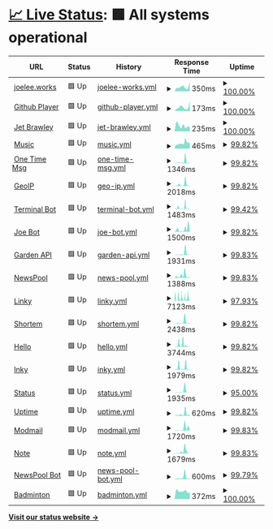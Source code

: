 # [📈 Live Status](https://upptime.github.io/upptime): <!--live status--> **🟩 All systems operational**

<!--start: status pages-->
<!-- This summary is generated by Upptime (https://github.com/upptime/upptime) -->
<!-- Do not edit this manually, your changes will be overwritten -->
<!-- prettier-ignore -->
| URL | Status | History | Response Time | Uptime |
| --- | ------ | ------- | ------------- | ------ |
| <img alt="" src="https://icons.duckduckgo.com/ip3/joelee.works.ico" height="13"> [joelee.works](https://joelee.works) | 🟩 Up | [joelee-works.yml](https://github.com/iamsurgee/uptime/commits/HEAD/history/joelee-works.yml) | <details><summary><img alt="Response time graph" src="./graphs/joelee-works/response-time-week.png" height="20"> 350ms</summary><br><a href="https://iamsurgee.github.io/uptime/history/joelee-works"><img alt="Response time 421" src="https://img.shields.io/endpoint?url=https%3A%2F%2Fraw.githubusercontent.com%2Fiamsurgee%2Fuptime%2FHEAD%2Fapi%2Fjoelee-works%2Fresponse-time.json"></a><br><a href="https://iamsurgee.github.io/uptime/history/joelee-works"><img alt="24-hour response time 747" src="https://img.shields.io/endpoint?url=https%3A%2F%2Fraw.githubusercontent.com%2Fiamsurgee%2Fuptime%2FHEAD%2Fapi%2Fjoelee-works%2Fresponse-time-day.json"></a><br><a href="https://iamsurgee.github.io/uptime/history/joelee-works"><img alt="7-day response time 350" src="https://img.shields.io/endpoint?url=https%3A%2F%2Fraw.githubusercontent.com%2Fiamsurgee%2Fuptime%2FHEAD%2Fapi%2Fjoelee-works%2Fresponse-time-week.json"></a><br><a href="https://iamsurgee.github.io/uptime/history/joelee-works"><img alt="30-day response time 418" src="https://img.shields.io/endpoint?url=https%3A%2F%2Fraw.githubusercontent.com%2Fiamsurgee%2Fuptime%2FHEAD%2Fapi%2Fjoelee-works%2Fresponse-time-month.json"></a><br><a href="https://iamsurgee.github.io/uptime/history/joelee-works"><img alt="1-year response time 421" src="https://img.shields.io/endpoint?url=https%3A%2F%2Fraw.githubusercontent.com%2Fiamsurgee%2Fuptime%2FHEAD%2Fapi%2Fjoelee-works%2Fresponse-time-year.json"></a></details> | <details><summary><a href="https://iamsurgee.github.io/uptime/history/joelee-works">100.00%</a></summary><a href="https://iamsurgee.github.io/uptime/history/joelee-works"><img alt="All-time uptime 100.00%" src="https://img.shields.io/endpoint?url=https%3A%2F%2Fraw.githubusercontent.com%2Fiamsurgee%2Fuptime%2FHEAD%2Fapi%2Fjoelee-works%2Fuptime.json"></a><br><a href="https://iamsurgee.github.io/uptime/history/joelee-works"><img alt="24-hour uptime 100.00%" src="https://img.shields.io/endpoint?url=https%3A%2F%2Fraw.githubusercontent.com%2Fiamsurgee%2Fuptime%2FHEAD%2Fapi%2Fjoelee-works%2Fuptime-day.json"></a><br><a href="https://iamsurgee.github.io/uptime/history/joelee-works"><img alt="7-day uptime 100.00%" src="https://img.shields.io/endpoint?url=https%3A%2F%2Fraw.githubusercontent.com%2Fiamsurgee%2Fuptime%2FHEAD%2Fapi%2Fjoelee-works%2Fuptime-week.json"></a><br><a href="https://iamsurgee.github.io/uptime/history/joelee-works"><img alt="30-day uptime 100.00%" src="https://img.shields.io/endpoint?url=https%3A%2F%2Fraw.githubusercontent.com%2Fiamsurgee%2Fuptime%2FHEAD%2Fapi%2Fjoelee-works%2Fuptime-month.json"></a><br><a href="https://iamsurgee.github.io/uptime/history/joelee-works"><img alt="1-year uptime 100.00%" src="https://img.shields.io/endpoint?url=https%3A%2F%2Fraw.githubusercontent.com%2Fiamsurgee%2Fuptime%2FHEAD%2Fapi%2Fjoelee-works%2Fuptime-year.json"></a></details>
| <img alt="" src="https://icons.duckduckgo.com/ip3/music.joelee.works.ico" height="13"> [Github Player](https://music.joelee.works) | 🟩 Up | [github-player.yml](https://github.com/iamsurgee/uptime/commits/HEAD/history/github-player.yml) | <details><summary><img alt="Response time graph" src="./graphs/github-player/response-time-week.png" height="20"> 173ms</summary><br><a href="https://iamsurgee.github.io/uptime/history/github-player"><img alt="Response time 169" src="https://img.shields.io/endpoint?url=https%3A%2F%2Fraw.githubusercontent.com%2Fiamsurgee%2Fuptime%2FHEAD%2Fapi%2Fgithub-player%2Fresponse-time.json"></a><br><a href="https://iamsurgee.github.io/uptime/history/github-player"><img alt="24-hour response time 414" src="https://img.shields.io/endpoint?url=https%3A%2F%2Fraw.githubusercontent.com%2Fiamsurgee%2Fuptime%2FHEAD%2Fapi%2Fgithub-player%2Fresponse-time-day.json"></a><br><a href="https://iamsurgee.github.io/uptime/history/github-player"><img alt="7-day response time 173" src="https://img.shields.io/endpoint?url=https%3A%2F%2Fraw.githubusercontent.com%2Fiamsurgee%2Fuptime%2FHEAD%2Fapi%2Fgithub-player%2Fresponse-time-week.json"></a><br><a href="https://iamsurgee.github.io/uptime/history/github-player"><img alt="30-day response time 169" src="https://img.shields.io/endpoint?url=https%3A%2F%2Fraw.githubusercontent.com%2Fiamsurgee%2Fuptime%2FHEAD%2Fapi%2Fgithub-player%2Fresponse-time-month.json"></a><br><a href="https://iamsurgee.github.io/uptime/history/github-player"><img alt="1-year response time 169" src="https://img.shields.io/endpoint?url=https%3A%2F%2Fraw.githubusercontent.com%2Fiamsurgee%2Fuptime%2FHEAD%2Fapi%2Fgithub-player%2Fresponse-time-year.json"></a></details> | <details><summary><a href="https://iamsurgee.github.io/uptime/history/github-player">100.00%</a></summary><a href="https://iamsurgee.github.io/uptime/history/github-player"><img alt="All-time uptime 100.00%" src="https://img.shields.io/endpoint?url=https%3A%2F%2Fraw.githubusercontent.com%2Fiamsurgee%2Fuptime%2FHEAD%2Fapi%2Fgithub-player%2Fuptime.json"></a><br><a href="https://iamsurgee.github.io/uptime/history/github-player"><img alt="24-hour uptime 100.00%" src="https://img.shields.io/endpoint?url=https%3A%2F%2Fraw.githubusercontent.com%2Fiamsurgee%2Fuptime%2FHEAD%2Fapi%2Fgithub-player%2Fuptime-day.json"></a><br><a href="https://iamsurgee.github.io/uptime/history/github-player"><img alt="7-day uptime 100.00%" src="https://img.shields.io/endpoint?url=https%3A%2F%2Fraw.githubusercontent.com%2Fiamsurgee%2Fuptime%2FHEAD%2Fapi%2Fgithub-player%2Fuptime-week.json"></a><br><a href="https://iamsurgee.github.io/uptime/history/github-player"><img alt="30-day uptime 100.00%" src="https://img.shields.io/endpoint?url=https%3A%2F%2Fraw.githubusercontent.com%2Fiamsurgee%2Fuptime%2FHEAD%2Fapi%2Fgithub-player%2Fuptime-month.json"></a><br><a href="https://iamsurgee.github.io/uptime/history/github-player"><img alt="1-year uptime 100.00%" src="https://img.shields.io/endpoint?url=https%3A%2F%2Fraw.githubusercontent.com%2Fiamsurgee%2Fuptime%2FHEAD%2Fapi%2Fgithub-player%2Fuptime-year.json"></a></details>
| <img alt="" src="https://icons.duckduckgo.com/ip3/cruelajarevents--leecheeyong.repl.co.ico" height="13"> [Jet Brawley](https://cruelajarevents--leecheeyong.repl.co/) | 🟩 Up | [jet-brawley.yml](https://github.com/iamsurgee/uptime/commits/HEAD/history/jet-brawley.yml) | <details><summary><img alt="Response time graph" src="./graphs/jet-brawley/response-time-week.png" height="20"> 235ms</summary><br><a href="https://iamsurgee.github.io/uptime/history/jet-brawley"><img alt="Response time 638" src="https://img.shields.io/endpoint?url=https%3A%2F%2Fraw.githubusercontent.com%2Fiamsurgee%2Fuptime%2FHEAD%2Fapi%2Fjet-brawley%2Fresponse-time.json"></a><br><a href="https://iamsurgee.github.io/uptime/history/jet-brawley"><img alt="24-hour response time 178" src="https://img.shields.io/endpoint?url=https%3A%2F%2Fraw.githubusercontent.com%2Fiamsurgee%2Fuptime%2FHEAD%2Fapi%2Fjet-brawley%2Fresponse-time-day.json"></a><br><a href="https://iamsurgee.github.io/uptime/history/jet-brawley"><img alt="7-day response time 235" src="https://img.shields.io/endpoint?url=https%3A%2F%2Fraw.githubusercontent.com%2Fiamsurgee%2Fuptime%2FHEAD%2Fapi%2Fjet-brawley%2Fresponse-time-week.json"></a><br><a href="https://iamsurgee.github.io/uptime/history/jet-brawley"><img alt="30-day response time 982" src="https://img.shields.io/endpoint?url=https%3A%2F%2Fraw.githubusercontent.com%2Fiamsurgee%2Fuptime%2FHEAD%2Fapi%2Fjet-brawley%2Fresponse-time-month.json"></a><br><a href="https://iamsurgee.github.io/uptime/history/jet-brawley"><img alt="1-year response time 638" src="https://img.shields.io/endpoint?url=https%3A%2F%2Fraw.githubusercontent.com%2Fiamsurgee%2Fuptime%2FHEAD%2Fapi%2Fjet-brawley%2Fresponse-time-year.json"></a></details> | <details><summary><a href="https://iamsurgee.github.io/uptime/history/jet-brawley">100.00%</a></summary><a href="https://iamsurgee.github.io/uptime/history/jet-brawley"><img alt="All-time uptime 99.85%" src="https://img.shields.io/endpoint?url=https%3A%2F%2Fraw.githubusercontent.com%2Fiamsurgee%2Fuptime%2FHEAD%2Fapi%2Fjet-brawley%2Fuptime.json"></a><br><a href="https://iamsurgee.github.io/uptime/history/jet-brawley"><img alt="24-hour uptime 100.00%" src="https://img.shields.io/endpoint?url=https%3A%2F%2Fraw.githubusercontent.com%2Fiamsurgee%2Fuptime%2FHEAD%2Fapi%2Fjet-brawley%2Fuptime-day.json"></a><br><a href="https://iamsurgee.github.io/uptime/history/jet-brawley"><img alt="7-day uptime 100.00%" src="https://img.shields.io/endpoint?url=https%3A%2F%2Fraw.githubusercontent.com%2Fiamsurgee%2Fuptime%2FHEAD%2Fapi%2Fjet-brawley%2Fuptime-week.json"></a><br><a href="https://iamsurgee.github.io/uptime/history/jet-brawley"><img alt="30-day uptime 99.86%" src="https://img.shields.io/endpoint?url=https%3A%2F%2Fraw.githubusercontent.com%2Fiamsurgee%2Fuptime%2FHEAD%2Fapi%2Fjet-brawley%2Fuptime-month.json"></a><br><a href="https://iamsurgee.github.io/uptime/history/jet-brawley"><img alt="1-year uptime 99.85%" src="https://img.shields.io/endpoint?url=https%3A%2F%2Fraw.githubusercontent.com%2Fiamsurgee%2Fuptime%2FHEAD%2Fapi%2Fjet-brawley%2Fuptime-year.json"></a></details>
| <img alt="" src="https://icons.duckduckgo.com/ip3/music.is-a.dev.ico" height="13"> [Music](https://music.is-a.dev) | 🟩 Up | [music.yml](https://github.com/iamsurgee/uptime/commits/HEAD/history/music.yml) | <details><summary><img alt="Response time graph" src="./graphs/music/response-time-week.png" height="20"> 465ms</summary><br><a href="https://iamsurgee.github.io/uptime/history/music"><img alt="Response time 562" src="https://img.shields.io/endpoint?url=https%3A%2F%2Fraw.githubusercontent.com%2Fiamsurgee%2Fuptime%2FHEAD%2Fapi%2Fmusic%2Fresponse-time.json"></a><br><a href="https://iamsurgee.github.io/uptime/history/music"><img alt="24-hour response time 427" src="https://img.shields.io/endpoint?url=https%3A%2F%2Fraw.githubusercontent.com%2Fiamsurgee%2Fuptime%2FHEAD%2Fapi%2Fmusic%2Fresponse-time-day.json"></a><br><a href="https://iamsurgee.github.io/uptime/history/music"><img alt="7-day response time 465" src="https://img.shields.io/endpoint?url=https%3A%2F%2Fraw.githubusercontent.com%2Fiamsurgee%2Fuptime%2FHEAD%2Fapi%2Fmusic%2Fresponse-time-week.json"></a><br><a href="https://iamsurgee.github.io/uptime/history/music"><img alt="30-day response time 473" src="https://img.shields.io/endpoint?url=https%3A%2F%2Fraw.githubusercontent.com%2Fiamsurgee%2Fuptime%2FHEAD%2Fapi%2Fmusic%2Fresponse-time-month.json"></a><br><a href="https://iamsurgee.github.io/uptime/history/music"><img alt="1-year response time 562" src="https://img.shields.io/endpoint?url=https%3A%2F%2Fraw.githubusercontent.com%2Fiamsurgee%2Fuptime%2FHEAD%2Fapi%2Fmusic%2Fresponse-time-year.json"></a></details> | <details><summary><a href="https://iamsurgee.github.io/uptime/history/music">99.82%</a></summary><a href="https://iamsurgee.github.io/uptime/history/music"><img alt="All-time uptime 99.89%" src="https://img.shields.io/endpoint?url=https%3A%2F%2Fraw.githubusercontent.com%2Fiamsurgee%2Fuptime%2FHEAD%2Fapi%2Fmusic%2Fuptime.json"></a><br><a href="https://iamsurgee.github.io/uptime/history/music"><img alt="24-hour uptime 100.00%" src="https://img.shields.io/endpoint?url=https%3A%2F%2Fraw.githubusercontent.com%2Fiamsurgee%2Fuptime%2FHEAD%2Fapi%2Fmusic%2Fuptime-day.json"></a><br><a href="https://iamsurgee.github.io/uptime/history/music"><img alt="7-day uptime 99.82%" src="https://img.shields.io/endpoint?url=https%3A%2F%2Fraw.githubusercontent.com%2Fiamsurgee%2Fuptime%2FHEAD%2Fapi%2Fmusic%2Fuptime-week.json"></a><br><a href="https://iamsurgee.github.io/uptime/history/music"><img alt="30-day uptime 99.96%" src="https://img.shields.io/endpoint?url=https%3A%2F%2Fraw.githubusercontent.com%2Fiamsurgee%2Fuptime%2FHEAD%2Fapi%2Fmusic%2Fuptime-month.json"></a><br><a href="https://iamsurgee.github.io/uptime/history/music"><img alt="1-year uptime 99.89%" src="https://img.shields.io/endpoint?url=https%3A%2F%2Fraw.githubusercontent.com%2Fiamsurgee%2Fuptime%2FHEAD%2Fapi%2Fmusic%2Fuptime-year.json"></a></details>
| <img alt="" src="https://icons.duckduckgo.com/ip3/onemsg.js.org.ico" height="13"> [One Time Msg](https://onemsg.js.org/) | 🟩 Up | [one-time-msg.yml](https://github.com/iamsurgee/uptime/commits/HEAD/history/one-time-msg.yml) | <details><summary><img alt="Response time graph" src="./graphs/one-time-msg/response-time-week.png" height="20"> 1346ms</summary><br><a href="https://iamsurgee.github.io/uptime/history/one-time-msg"><img alt="Response time 589" src="https://img.shields.io/endpoint?url=https%3A%2F%2Fraw.githubusercontent.com%2Fiamsurgee%2Fuptime%2FHEAD%2Fapi%2Fone-time-msg%2Fresponse-time.json"></a><br><a href="https://iamsurgee.github.io/uptime/history/one-time-msg"><img alt="24-hour response time 420" src="https://img.shields.io/endpoint?url=https%3A%2F%2Fraw.githubusercontent.com%2Fiamsurgee%2Fuptime%2FHEAD%2Fapi%2Fone-time-msg%2Fresponse-time-day.json"></a><br><a href="https://iamsurgee.github.io/uptime/history/one-time-msg"><img alt="7-day response time 1346" src="https://img.shields.io/endpoint?url=https%3A%2F%2Fraw.githubusercontent.com%2Fiamsurgee%2Fuptime%2FHEAD%2Fapi%2Fone-time-msg%2Fresponse-time-week.json"></a><br><a href="https://iamsurgee.github.io/uptime/history/one-time-msg"><img alt="30-day response time 701" src="https://img.shields.io/endpoint?url=https%3A%2F%2Fraw.githubusercontent.com%2Fiamsurgee%2Fuptime%2FHEAD%2Fapi%2Fone-time-msg%2Fresponse-time-month.json"></a><br><a href="https://iamsurgee.github.io/uptime/history/one-time-msg"><img alt="1-year response time 589" src="https://img.shields.io/endpoint?url=https%3A%2F%2Fraw.githubusercontent.com%2Fiamsurgee%2Fuptime%2FHEAD%2Fapi%2Fone-time-msg%2Fresponse-time-year.json"></a></details> | <details><summary><a href="https://iamsurgee.github.io/uptime/history/one-time-msg">99.82%</a></summary><a href="https://iamsurgee.github.io/uptime/history/one-time-msg"><img alt="All-time uptime 99.42%" src="https://img.shields.io/endpoint?url=https%3A%2F%2Fraw.githubusercontent.com%2Fiamsurgee%2Fuptime%2FHEAD%2Fapi%2Fone-time-msg%2Fuptime.json"></a><br><a href="https://iamsurgee.github.io/uptime/history/one-time-msg"><img alt="24-hour uptime 100.00%" src="https://img.shields.io/endpoint?url=https%3A%2F%2Fraw.githubusercontent.com%2Fiamsurgee%2Fuptime%2FHEAD%2Fapi%2Fone-time-msg%2Fuptime-day.json"></a><br><a href="https://iamsurgee.github.io/uptime/history/one-time-msg"><img alt="7-day uptime 99.82%" src="https://img.shields.io/endpoint?url=https%3A%2F%2Fraw.githubusercontent.com%2Fiamsurgee%2Fuptime%2FHEAD%2Fapi%2Fone-time-msg%2Fuptime-week.json"></a><br><a href="https://iamsurgee.github.io/uptime/history/one-time-msg"><img alt="30-day uptime 99.96%" src="https://img.shields.io/endpoint?url=https%3A%2F%2Fraw.githubusercontent.com%2Fiamsurgee%2Fuptime%2FHEAD%2Fapi%2Fone-time-msg%2Fuptime-month.json"></a><br><a href="https://iamsurgee.github.io/uptime/history/one-time-msg"><img alt="1-year uptime 99.42%" src="https://img.shields.io/endpoint?url=https%3A%2F%2Fraw.githubusercontent.com%2Fiamsurgee%2Fuptime%2FHEAD%2Fapi%2Fone-time-msg%2Fuptime-year.json"></a></details>
| <img alt="" src="https://icons.duckduckgo.com/ip3/geoip.bsyou.repl.co.ico" height="13"> [GeoIP](https://geoip.bsyou.repl.co/) | 🟩 Up | [geo-ip.yml](https://github.com/iamsurgee/uptime/commits/HEAD/history/geo-ip.yml) | <details><summary><img alt="Response time graph" src="./graphs/geo-ip/response-time-week.png" height="20"> 2018ms</summary><br><a href="https://iamsurgee.github.io/uptime/history/geo-ip"><img alt="Response time 819" src="https://img.shields.io/endpoint?url=https%3A%2F%2Fraw.githubusercontent.com%2Fiamsurgee%2Fuptime%2FHEAD%2Fapi%2Fgeo-ip%2Fresponse-time.json"></a><br><a href="https://iamsurgee.github.io/uptime/history/geo-ip"><img alt="24-hour response time 472" src="https://img.shields.io/endpoint?url=https%3A%2F%2Fraw.githubusercontent.com%2Fiamsurgee%2Fuptime%2FHEAD%2Fapi%2Fgeo-ip%2Fresponse-time-day.json"></a><br><a href="https://iamsurgee.github.io/uptime/history/geo-ip"><img alt="7-day response time 2018" src="https://img.shields.io/endpoint?url=https%3A%2F%2Fraw.githubusercontent.com%2Fiamsurgee%2Fuptime%2FHEAD%2Fapi%2Fgeo-ip%2Fresponse-time-week.json"></a><br><a href="https://iamsurgee.github.io/uptime/history/geo-ip"><img alt="30-day response time 1017" src="https://img.shields.io/endpoint?url=https%3A%2F%2Fraw.githubusercontent.com%2Fiamsurgee%2Fuptime%2FHEAD%2Fapi%2Fgeo-ip%2Fresponse-time-month.json"></a><br><a href="https://iamsurgee.github.io/uptime/history/geo-ip"><img alt="1-year response time 819" src="https://img.shields.io/endpoint?url=https%3A%2F%2Fraw.githubusercontent.com%2Fiamsurgee%2Fuptime%2FHEAD%2Fapi%2Fgeo-ip%2Fresponse-time-year.json"></a></details> | <details><summary><a href="https://iamsurgee.github.io/uptime/history/geo-ip">99.82%</a></summary><a href="https://iamsurgee.github.io/uptime/history/geo-ip"><img alt="All-time uptime 99.97%" src="https://img.shields.io/endpoint?url=https%3A%2F%2Fraw.githubusercontent.com%2Fiamsurgee%2Fuptime%2FHEAD%2Fapi%2Fgeo-ip%2Fuptime.json"></a><br><a href="https://iamsurgee.github.io/uptime/history/geo-ip"><img alt="24-hour uptime 100.00%" src="https://img.shields.io/endpoint?url=https%3A%2F%2Fraw.githubusercontent.com%2Fiamsurgee%2Fuptime%2FHEAD%2Fapi%2Fgeo-ip%2Fuptime-day.json"></a><br><a href="https://iamsurgee.github.io/uptime/history/geo-ip"><img alt="7-day uptime 99.82%" src="https://img.shields.io/endpoint?url=https%3A%2F%2Fraw.githubusercontent.com%2Fiamsurgee%2Fuptime%2FHEAD%2Fapi%2Fgeo-ip%2Fuptime-week.json"></a><br><a href="https://iamsurgee.github.io/uptime/history/geo-ip"><img alt="30-day uptime 99.96%" src="https://img.shields.io/endpoint?url=https%3A%2F%2Fraw.githubusercontent.com%2Fiamsurgee%2Fuptime%2FHEAD%2Fapi%2Fgeo-ip%2Fuptime-month.json"></a><br><a href="https://iamsurgee.github.io/uptime/history/geo-ip"><img alt="1-year uptime 99.97%" src="https://img.shields.io/endpoint?url=https%3A%2F%2Fraw.githubusercontent.com%2Fiamsurgee%2Fuptime%2FHEAD%2Fapi%2Fgeo-ip%2Fuptime-year.json"></a></details>
| <img alt="" src="https://icons.duckduckgo.com/ip3/terminal.bsyou.repl.co.ico" height="13"> [Terminal Bot](https://terminal.bsyou.repl.co/) | 🟩 Up | [terminal-bot.yml](https://github.com/iamsurgee/uptime/commits/HEAD/history/terminal-bot.yml) | <details><summary><img alt="Response time graph" src="./graphs/terminal-bot/response-time-week.png" height="20"> 1483ms</summary><br><a href="https://iamsurgee.github.io/uptime/history/terminal-bot"><img alt="Response time 1601" src="https://img.shields.io/endpoint?url=https%3A%2F%2Fraw.githubusercontent.com%2Fiamsurgee%2Fuptime%2FHEAD%2Fapi%2Fterminal-bot%2Fresponse-time.json"></a><br><a href="https://iamsurgee.github.io/uptime/history/terminal-bot"><img alt="24-hour response time 189" src="https://img.shields.io/endpoint?url=https%3A%2F%2Fraw.githubusercontent.com%2Fiamsurgee%2Fuptime%2FHEAD%2Fapi%2Fterminal-bot%2Fresponse-time-day.json"></a><br><a href="https://iamsurgee.github.io/uptime/history/terminal-bot"><img alt="7-day response time 1483" src="https://img.shields.io/endpoint?url=https%3A%2F%2Fraw.githubusercontent.com%2Fiamsurgee%2Fuptime%2FHEAD%2Fapi%2Fterminal-bot%2Fresponse-time-week.json"></a><br><a href="https://iamsurgee.github.io/uptime/history/terminal-bot"><img alt="30-day response time 1989" src="https://img.shields.io/endpoint?url=https%3A%2F%2Fraw.githubusercontent.com%2Fiamsurgee%2Fuptime%2FHEAD%2Fapi%2Fterminal-bot%2Fresponse-time-month.json"></a><br><a href="https://iamsurgee.github.io/uptime/history/terminal-bot"><img alt="1-year response time 1601" src="https://img.shields.io/endpoint?url=https%3A%2F%2Fraw.githubusercontent.com%2Fiamsurgee%2Fuptime%2FHEAD%2Fapi%2Fterminal-bot%2Fresponse-time-year.json"></a></details> | <details><summary><a href="https://iamsurgee.github.io/uptime/history/terminal-bot">99.42%</a></summary><a href="https://iamsurgee.github.io/uptime/history/terminal-bot"><img alt="All-time uptime 99.68%" src="https://img.shields.io/endpoint?url=https%3A%2F%2Fraw.githubusercontent.com%2Fiamsurgee%2Fuptime%2FHEAD%2Fapi%2Fterminal-bot%2Fuptime.json"></a><br><a href="https://iamsurgee.github.io/uptime/history/terminal-bot"><img alt="24-hour uptime 100.00%" src="https://img.shields.io/endpoint?url=https%3A%2F%2Fraw.githubusercontent.com%2Fiamsurgee%2Fuptime%2FHEAD%2Fapi%2Fterminal-bot%2Fuptime-day.json"></a><br><a href="https://iamsurgee.github.io/uptime/history/terminal-bot"><img alt="7-day uptime 99.42%" src="https://img.shields.io/endpoint?url=https%3A%2F%2Fraw.githubusercontent.com%2Fiamsurgee%2Fuptime%2FHEAD%2Fapi%2Fterminal-bot%2Fuptime-week.json"></a><br><a href="https://iamsurgee.github.io/uptime/history/terminal-bot"><img alt="30-day uptime 99.73%" src="https://img.shields.io/endpoint?url=https%3A%2F%2Fraw.githubusercontent.com%2Fiamsurgee%2Fuptime%2FHEAD%2Fapi%2Fterminal-bot%2Fuptime-month.json"></a><br><a href="https://iamsurgee.github.io/uptime/history/terminal-bot"><img alt="1-year uptime 99.68%" src="https://img.shields.io/endpoint?url=https%3A%2F%2Fraw.githubusercontent.com%2Fiamsurgee%2Fuptime%2FHEAD%2Fapi%2Fterminal-bot%2Fuptime-year.json"></a></details>
| <img alt="" src="https://icons.duckduckgo.com/ip3/oddballnuttynumericalanalysis--cjyou.repl.co.ico" height="13"> [Joe Bot](https://oddballnuttynumericalanalysis--cjyou.repl.co/) | 🟩 Up | [joe-bot.yml](https://github.com/iamsurgee/uptime/commits/HEAD/history/joe-bot.yml) | <details><summary><img alt="Response time graph" src="./graphs/joe-bot/response-time-week.png" height="20"> 1500ms</summary><br><a href="https://iamsurgee.github.io/uptime/history/joe-bot"><img alt="Response time 932" src="https://img.shields.io/endpoint?url=https%3A%2F%2Fraw.githubusercontent.com%2Fiamsurgee%2Fuptime%2FHEAD%2Fapi%2Fjoe-bot%2Fresponse-time.json"></a><br><a href="https://iamsurgee.github.io/uptime/history/joe-bot"><img alt="24-hour response time 264" src="https://img.shields.io/endpoint?url=https%3A%2F%2Fraw.githubusercontent.com%2Fiamsurgee%2Fuptime%2FHEAD%2Fapi%2Fjoe-bot%2Fresponse-time-day.json"></a><br><a href="https://iamsurgee.github.io/uptime/history/joe-bot"><img alt="7-day response time 1500" src="https://img.shields.io/endpoint?url=https%3A%2F%2Fraw.githubusercontent.com%2Fiamsurgee%2Fuptime%2FHEAD%2Fapi%2Fjoe-bot%2Fresponse-time-week.json"></a><br><a href="https://iamsurgee.github.io/uptime/history/joe-bot"><img alt="30-day response time 962" src="https://img.shields.io/endpoint?url=https%3A%2F%2Fraw.githubusercontent.com%2Fiamsurgee%2Fuptime%2FHEAD%2Fapi%2Fjoe-bot%2Fresponse-time-month.json"></a><br><a href="https://iamsurgee.github.io/uptime/history/joe-bot"><img alt="1-year response time 932" src="https://img.shields.io/endpoint?url=https%3A%2F%2Fraw.githubusercontent.com%2Fiamsurgee%2Fuptime%2FHEAD%2Fapi%2Fjoe-bot%2Fresponse-time-year.json"></a></details> | <details><summary><a href="https://iamsurgee.github.io/uptime/history/joe-bot">99.82%</a></summary><a href="https://iamsurgee.github.io/uptime/history/joe-bot"><img alt="All-time uptime 99.31%" src="https://img.shields.io/endpoint?url=https%3A%2F%2Fraw.githubusercontent.com%2Fiamsurgee%2Fuptime%2FHEAD%2Fapi%2Fjoe-bot%2Fuptime.json"></a><br><a href="https://iamsurgee.github.io/uptime/history/joe-bot"><img alt="24-hour uptime 100.00%" src="https://img.shields.io/endpoint?url=https%3A%2F%2Fraw.githubusercontent.com%2Fiamsurgee%2Fuptime%2FHEAD%2Fapi%2Fjoe-bot%2Fuptime-day.json"></a><br><a href="https://iamsurgee.github.io/uptime/history/joe-bot"><img alt="7-day uptime 99.82%" src="https://img.shields.io/endpoint?url=https%3A%2F%2Fraw.githubusercontent.com%2Fiamsurgee%2Fuptime%2FHEAD%2Fapi%2Fjoe-bot%2Fuptime-week.json"></a><br><a href="https://iamsurgee.github.io/uptime/history/joe-bot"><img alt="30-day uptime 99.96%" src="https://img.shields.io/endpoint?url=https%3A%2F%2Fraw.githubusercontent.com%2Fiamsurgee%2Fuptime%2FHEAD%2Fapi%2Fjoe-bot%2Fuptime-month.json"></a><br><a href="https://iamsurgee.github.io/uptime/history/joe-bot"><img alt="1-year uptime 99.31%" src="https://img.shields.io/endpoint?url=https%3A%2F%2Fraw.githubusercontent.com%2Fiamsurgee%2Fuptime%2FHEAD%2Fapi%2Fjoe-bot%2Fuptime-year.json"></a></details>
| <img alt="" src="https://icons.duckduckgo.com/ip3/garden.is-a.dev.ico" height="13"> [Garden API](https://garden.is-a.dev) | 🟩 Up | [garden-api.yml](https://github.com/iamsurgee/uptime/commits/HEAD/history/garden-api.yml) | <details><summary><img alt="Response time graph" src="./graphs/garden-api/response-time-week.png" height="20"> 1931ms</summary><br><a href="https://iamsurgee.github.io/uptime/history/garden-api"><img alt="Response time 889" src="https://img.shields.io/endpoint?url=https%3A%2F%2Fraw.githubusercontent.com%2Fiamsurgee%2Fuptime%2FHEAD%2Fapi%2Fgarden-api%2Fresponse-time.json"></a><br><a href="https://iamsurgee.github.io/uptime/history/garden-api"><img alt="24-hour response time 341" src="https://img.shields.io/endpoint?url=https%3A%2F%2Fraw.githubusercontent.com%2Fiamsurgee%2Fuptime%2FHEAD%2Fapi%2Fgarden-api%2Fresponse-time-day.json"></a><br><a href="https://iamsurgee.github.io/uptime/history/garden-api"><img alt="7-day response time 1931" src="https://img.shields.io/endpoint?url=https%3A%2F%2Fraw.githubusercontent.com%2Fiamsurgee%2Fuptime%2FHEAD%2Fapi%2Fgarden-api%2Fresponse-time-week.json"></a><br><a href="https://iamsurgee.github.io/uptime/history/garden-api"><img alt="30-day response time 873" src="https://img.shields.io/endpoint?url=https%3A%2F%2Fraw.githubusercontent.com%2Fiamsurgee%2Fuptime%2FHEAD%2Fapi%2Fgarden-api%2Fresponse-time-month.json"></a><br><a href="https://iamsurgee.github.io/uptime/history/garden-api"><img alt="1-year response time 889" src="https://img.shields.io/endpoint?url=https%3A%2F%2Fraw.githubusercontent.com%2Fiamsurgee%2Fuptime%2FHEAD%2Fapi%2Fgarden-api%2Fresponse-time-year.json"></a></details> | <details><summary><a href="https://iamsurgee.github.io/uptime/history/garden-api">99.83%</a></summary><a href="https://iamsurgee.github.io/uptime/history/garden-api"><img alt="All-time uptime 99.34%" src="https://img.shields.io/endpoint?url=https%3A%2F%2Fraw.githubusercontent.com%2Fiamsurgee%2Fuptime%2FHEAD%2Fapi%2Fgarden-api%2Fuptime.json"></a><br><a href="https://iamsurgee.github.io/uptime/history/garden-api"><img alt="24-hour uptime 100.00%" src="https://img.shields.io/endpoint?url=https%3A%2F%2Fraw.githubusercontent.com%2Fiamsurgee%2Fuptime%2FHEAD%2Fapi%2Fgarden-api%2Fuptime-day.json"></a><br><a href="https://iamsurgee.github.io/uptime/history/garden-api"><img alt="7-day uptime 99.83%" src="https://img.shields.io/endpoint?url=https%3A%2F%2Fraw.githubusercontent.com%2Fiamsurgee%2Fuptime%2FHEAD%2Fapi%2Fgarden-api%2Fuptime-week.json"></a><br><a href="https://iamsurgee.github.io/uptime/history/garden-api"><img alt="30-day uptime 99.12%" src="https://img.shields.io/endpoint?url=https%3A%2F%2Fraw.githubusercontent.com%2Fiamsurgee%2Fuptime%2FHEAD%2Fapi%2Fgarden-api%2Fuptime-month.json"></a><br><a href="https://iamsurgee.github.io/uptime/history/garden-api"><img alt="1-year uptime 99.34%" src="https://img.shields.io/endpoint?url=https%3A%2F%2Fraw.githubusercontent.com%2Fiamsurgee%2Fuptime%2FHEAD%2Fapi%2Fgarden-api%2Fuptime-year.json"></a></details>
| <img alt="" src="https://icons.duckduckgo.com/ip3/newspool.js.org.ico" height="13"> [NewsPool](https://newspool.js.org) | 🟩 Up | [news-pool.yml](https://github.com/iamsurgee/uptime/commits/HEAD/history/news-pool.yml) | <details><summary><img alt="Response time graph" src="./graphs/news-pool/response-time-week.png" height="20"> 1388ms</summary><br><a href="https://iamsurgee.github.io/uptime/history/news-pool"><img alt="Response time 947" src="https://img.shields.io/endpoint?url=https%3A%2F%2Fraw.githubusercontent.com%2Fiamsurgee%2Fuptime%2FHEAD%2Fapi%2Fnews-pool%2Fresponse-time.json"></a><br><a href="https://iamsurgee.github.io/uptime/history/news-pool"><img alt="24-hour response time 367" src="https://img.shields.io/endpoint?url=https%3A%2F%2Fraw.githubusercontent.com%2Fiamsurgee%2Fuptime%2FHEAD%2Fapi%2Fnews-pool%2Fresponse-time-day.json"></a><br><a href="https://iamsurgee.github.io/uptime/history/news-pool"><img alt="7-day response time 1388" src="https://img.shields.io/endpoint?url=https%3A%2F%2Fraw.githubusercontent.com%2Fiamsurgee%2Fuptime%2FHEAD%2Fapi%2Fnews-pool%2Fresponse-time-week.json"></a><br><a href="https://iamsurgee.github.io/uptime/history/news-pool"><img alt="30-day response time 1290" src="https://img.shields.io/endpoint?url=https%3A%2F%2Fraw.githubusercontent.com%2Fiamsurgee%2Fuptime%2FHEAD%2Fapi%2Fnews-pool%2Fresponse-time-month.json"></a><br><a href="https://iamsurgee.github.io/uptime/history/news-pool"><img alt="1-year response time 947" src="https://img.shields.io/endpoint?url=https%3A%2F%2Fraw.githubusercontent.com%2Fiamsurgee%2Fuptime%2FHEAD%2Fapi%2Fnews-pool%2Fresponse-time-year.json"></a></details> | <details><summary><a href="https://iamsurgee.github.io/uptime/history/news-pool">99.83%</a></summary><a href="https://iamsurgee.github.io/uptime/history/news-pool"><img alt="All-time uptime 99.34%" src="https://img.shields.io/endpoint?url=https%3A%2F%2Fraw.githubusercontent.com%2Fiamsurgee%2Fuptime%2FHEAD%2Fapi%2Fnews-pool%2Fuptime.json"></a><br><a href="https://iamsurgee.github.io/uptime/history/news-pool"><img alt="24-hour uptime 100.00%" src="https://img.shields.io/endpoint?url=https%3A%2F%2Fraw.githubusercontent.com%2Fiamsurgee%2Fuptime%2FHEAD%2Fapi%2Fnews-pool%2Fuptime-day.json"></a><br><a href="https://iamsurgee.github.io/uptime/history/news-pool"><img alt="7-day uptime 99.83%" src="https://img.shields.io/endpoint?url=https%3A%2F%2Fraw.githubusercontent.com%2Fiamsurgee%2Fuptime%2FHEAD%2Fapi%2Fnews-pool%2Fuptime-week.json"></a><br><a href="https://iamsurgee.github.io/uptime/history/news-pool"><img alt="30-day uptime 99.96%" src="https://img.shields.io/endpoint?url=https%3A%2F%2Fraw.githubusercontent.com%2Fiamsurgee%2Fuptime%2FHEAD%2Fapi%2Fnews-pool%2Fuptime-month.json"></a><br><a href="https://iamsurgee.github.io/uptime/history/news-pool"><img alt="1-year uptime 99.34%" src="https://img.shields.io/endpoint?url=https%3A%2F%2Fraw.githubusercontent.com%2Fiamsurgee%2Fuptime%2FHEAD%2Fapi%2Fnews-pool%2Fuptime-year.json"></a></details>
| <img alt="" src="https://icons.duckduckgo.com/ip3/unrealisticgrimvolcano-1.redirector.repl.co.ico" height="13"> [Linky](https://UnrealisticGrimVolcano-1.redirector.repl.co) | 🟩 Up | [linky.yml](https://github.com/iamsurgee/uptime/commits/HEAD/history/linky.yml) | <details><summary><img alt="Response time graph" src="./graphs/linky/response-time-week.png" height="20"> 7123ms</summary><br><a href="https://iamsurgee.github.io/uptime/history/linky"><img alt="Response time 10122" src="https://img.shields.io/endpoint?url=https%3A%2F%2Fraw.githubusercontent.com%2Fiamsurgee%2Fuptime%2FHEAD%2Fapi%2Flinky%2Fresponse-time.json"></a><br><a href="https://iamsurgee.github.io/uptime/history/linky"><img alt="24-hour response time 4405" src="https://img.shields.io/endpoint?url=https%3A%2F%2Fraw.githubusercontent.com%2Fiamsurgee%2Fuptime%2FHEAD%2Fapi%2Flinky%2Fresponse-time-day.json"></a><br><a href="https://iamsurgee.github.io/uptime/history/linky"><img alt="7-day response time 7123" src="https://img.shields.io/endpoint?url=https%3A%2F%2Fraw.githubusercontent.com%2Fiamsurgee%2Fuptime%2FHEAD%2Fapi%2Flinky%2Fresponse-time-week.json"></a><br><a href="https://iamsurgee.github.io/uptime/history/linky"><img alt="30-day response time 10224" src="https://img.shields.io/endpoint?url=https%3A%2F%2Fraw.githubusercontent.com%2Fiamsurgee%2Fuptime%2FHEAD%2Fapi%2Flinky%2Fresponse-time-month.json"></a><br><a href="https://iamsurgee.github.io/uptime/history/linky"><img alt="1-year response time 10122" src="https://img.shields.io/endpoint?url=https%3A%2F%2Fraw.githubusercontent.com%2Fiamsurgee%2Fuptime%2FHEAD%2Fapi%2Flinky%2Fresponse-time-year.json"></a></details> | <details><summary><a href="https://iamsurgee.github.io/uptime/history/linky">97.93%</a></summary><a href="https://iamsurgee.github.io/uptime/history/linky"><img alt="All-time uptime 88.30%" src="https://img.shields.io/endpoint?url=https%3A%2F%2Fraw.githubusercontent.com%2Fiamsurgee%2Fuptime%2FHEAD%2Fapi%2Flinky%2Fuptime.json"></a><br><a href="https://iamsurgee.github.io/uptime/history/linky"><img alt="24-hour uptime 98.43%" src="https://img.shields.io/endpoint?url=https%3A%2F%2Fraw.githubusercontent.com%2Fiamsurgee%2Fuptime%2FHEAD%2Fapi%2Flinky%2Fuptime-day.json"></a><br><a href="https://iamsurgee.github.io/uptime/history/linky"><img alt="7-day uptime 97.93%" src="https://img.shields.io/endpoint?url=https%3A%2F%2Fraw.githubusercontent.com%2Fiamsurgee%2Fuptime%2FHEAD%2Fapi%2Flinky%2Fuptime-week.json"></a><br><a href="https://iamsurgee.github.io/uptime/history/linky"><img alt="30-day uptime 89.04%" src="https://img.shields.io/endpoint?url=https%3A%2F%2Fraw.githubusercontent.com%2Fiamsurgee%2Fuptime%2FHEAD%2Fapi%2Flinky%2Fuptime-month.json"></a><br><a href="https://iamsurgee.github.io/uptime/history/linky"><img alt="1-year uptime 88.30%" src="https://img.shields.io/endpoint?url=https%3A%2F%2Fraw.githubusercontent.com%2Fiamsurgee%2Fuptime%2FHEAD%2Fapi%2Flinky%2Fuptime-year.json"></a></details>
| <img alt="" src="https://icons.duckduckgo.com/ip3/short.is-a.dev.ico" height="13"> [Shortem](https://short.is-a.dev) | 🟩 Up | [shortem.yml](https://github.com/iamsurgee/uptime/commits/HEAD/history/shortem.yml) | <details><summary><img alt="Response time graph" src="./graphs/shortem/response-time-week.png" height="20"> 2438ms</summary><br><a href="https://iamsurgee.github.io/uptime/history/shortem"><img alt="Response time 1795" src="https://img.shields.io/endpoint?url=https%3A%2F%2Fraw.githubusercontent.com%2Fiamsurgee%2Fuptime%2FHEAD%2Fapi%2Fshortem%2Fresponse-time.json"></a><br><a href="https://iamsurgee.github.io/uptime/history/shortem"><img alt="24-hour response time 545" src="https://img.shields.io/endpoint?url=https%3A%2F%2Fraw.githubusercontent.com%2Fiamsurgee%2Fuptime%2FHEAD%2Fapi%2Fshortem%2Fresponse-time-day.json"></a><br><a href="https://iamsurgee.github.io/uptime/history/shortem"><img alt="7-day response time 2438" src="https://img.shields.io/endpoint?url=https%3A%2F%2Fraw.githubusercontent.com%2Fiamsurgee%2Fuptime%2FHEAD%2Fapi%2Fshortem%2Fresponse-time-week.json"></a><br><a href="https://iamsurgee.github.io/uptime/history/shortem"><img alt="30-day response time 2373" src="https://img.shields.io/endpoint?url=https%3A%2F%2Fraw.githubusercontent.com%2Fiamsurgee%2Fuptime%2FHEAD%2Fapi%2Fshortem%2Fresponse-time-month.json"></a><br><a href="https://iamsurgee.github.io/uptime/history/shortem"><img alt="1-year response time 1795" src="https://img.shields.io/endpoint?url=https%3A%2F%2Fraw.githubusercontent.com%2Fiamsurgee%2Fuptime%2FHEAD%2Fapi%2Fshortem%2Fresponse-time-year.json"></a></details> | <details><summary><a href="https://iamsurgee.github.io/uptime/history/shortem">99.82%</a></summary><a href="https://iamsurgee.github.io/uptime/history/shortem"><img alt="All-time uptime 92.60%" src="https://img.shields.io/endpoint?url=https%3A%2F%2Fraw.githubusercontent.com%2Fiamsurgee%2Fuptime%2FHEAD%2Fapi%2Fshortem%2Fuptime.json"></a><br><a href="https://iamsurgee.github.io/uptime/history/shortem"><img alt="24-hour uptime 100.00%" src="https://img.shields.io/endpoint?url=https%3A%2F%2Fraw.githubusercontent.com%2Fiamsurgee%2Fuptime%2FHEAD%2Fapi%2Fshortem%2Fuptime-day.json"></a><br><a href="https://iamsurgee.github.io/uptime/history/shortem"><img alt="7-day uptime 99.82%" src="https://img.shields.io/endpoint?url=https%3A%2F%2Fraw.githubusercontent.com%2Fiamsurgee%2Fuptime%2FHEAD%2Fapi%2Fshortem%2Fuptime-week.json"></a><br><a href="https://iamsurgee.github.io/uptime/history/shortem"><img alt="30-day uptime 89.73%" src="https://img.shields.io/endpoint?url=https%3A%2F%2Fraw.githubusercontent.com%2Fiamsurgee%2Fuptime%2FHEAD%2Fapi%2Fshortem%2Fuptime-month.json"></a><br><a href="https://iamsurgee.github.io/uptime/history/shortem"><img alt="1-year uptime 92.60%" src="https://img.shields.io/endpoint?url=https%3A%2F%2Fraw.githubusercontent.com%2Fiamsurgee%2Fuptime%2FHEAD%2Fapi%2Fshortem%2Fuptime-year.json"></a></details>
| <img alt="" src="https://icons.duckduckgo.com/ip3/hello.is-a.dev.ico" height="13"> [Hello](https://hello.is-a.dev) | 🟩 Up | [hello.yml](https://github.com/iamsurgee/uptime/commits/HEAD/history/hello.yml) | <details><summary><img alt="Response time graph" src="./graphs/hello/response-time-week.png" height="20"> 3744ms</summary><br><a href="https://iamsurgee.github.io/uptime/history/hello"><img alt="Response time 1775" src="https://img.shields.io/endpoint?url=https%3A%2F%2Fraw.githubusercontent.com%2Fiamsurgee%2Fuptime%2FHEAD%2Fapi%2Fhello%2Fresponse-time.json"></a><br><a href="https://iamsurgee.github.io/uptime/history/hello"><img alt="24-hour response time 419" src="https://img.shields.io/endpoint?url=https%3A%2F%2Fraw.githubusercontent.com%2Fiamsurgee%2Fuptime%2FHEAD%2Fapi%2Fhello%2Fresponse-time-day.json"></a><br><a href="https://iamsurgee.github.io/uptime/history/hello"><img alt="7-day response time 3744" src="https://img.shields.io/endpoint?url=https%3A%2F%2Fraw.githubusercontent.com%2Fiamsurgee%2Fuptime%2FHEAD%2Fapi%2Fhello%2Fresponse-time-week.json"></a><br><a href="https://iamsurgee.github.io/uptime/history/hello"><img alt="30-day response time 2067" src="https://img.shields.io/endpoint?url=https%3A%2F%2Fraw.githubusercontent.com%2Fiamsurgee%2Fuptime%2FHEAD%2Fapi%2Fhello%2Fresponse-time-month.json"></a><br><a href="https://iamsurgee.github.io/uptime/history/hello"><img alt="1-year response time 1775" src="https://img.shields.io/endpoint?url=https%3A%2F%2Fraw.githubusercontent.com%2Fiamsurgee%2Fuptime%2FHEAD%2Fapi%2Fhello%2Fresponse-time-year.json"></a></details> | <details><summary><a href="https://iamsurgee.github.io/uptime/history/hello">99.82%</a></summary><a href="https://iamsurgee.github.io/uptime/history/hello"><img alt="All-time uptime 99.31%" src="https://img.shields.io/endpoint?url=https%3A%2F%2Fraw.githubusercontent.com%2Fiamsurgee%2Fuptime%2FHEAD%2Fapi%2Fhello%2Fuptime.json"></a><br><a href="https://iamsurgee.github.io/uptime/history/hello"><img alt="24-hour uptime 100.00%" src="https://img.shields.io/endpoint?url=https%3A%2F%2Fraw.githubusercontent.com%2Fiamsurgee%2Fuptime%2FHEAD%2Fapi%2Fhello%2Fuptime-day.json"></a><br><a href="https://iamsurgee.github.io/uptime/history/hello"><img alt="7-day uptime 99.82%" src="https://img.shields.io/endpoint?url=https%3A%2F%2Fraw.githubusercontent.com%2Fiamsurgee%2Fuptime%2FHEAD%2Fapi%2Fhello%2Fuptime-week.json"></a><br><a href="https://iamsurgee.github.io/uptime/history/hello"><img alt="30-day uptime 99.10%" src="https://img.shields.io/endpoint?url=https%3A%2F%2Fraw.githubusercontent.com%2Fiamsurgee%2Fuptime%2FHEAD%2Fapi%2Fhello%2Fuptime-month.json"></a><br><a href="https://iamsurgee.github.io/uptime/history/hello"><img alt="1-year uptime 99.31%" src="https://img.shields.io/endpoint?url=https%3A%2F%2Fraw.githubusercontent.com%2Fiamsurgee%2Fuptime%2FHEAD%2Fapi%2Fhello%2Fuptime-year.json"></a></details>
| <img alt="" src="https://icons.duckduckgo.com/ip3/ink.is-a.dev.ico" height="13"> [Inky](https://ink.is-a.dev/test) | 🟩 Up | [inky.yml](https://github.com/iamsurgee/uptime/commits/HEAD/history/inky.yml) | <details><summary><img alt="Response time graph" src="./graphs/inky/response-time-week.png" height="20"> 1979ms</summary><br><a href="https://iamsurgee.github.io/uptime/history/inky"><img alt="Response time 906" src="https://img.shields.io/endpoint?url=https%3A%2F%2Fraw.githubusercontent.com%2Fiamsurgee%2Fuptime%2FHEAD%2Fapi%2Finky%2Fresponse-time.json"></a><br><a href="https://iamsurgee.github.io/uptime/history/inky"><img alt="24-hour response time 356" src="https://img.shields.io/endpoint?url=https%3A%2F%2Fraw.githubusercontent.com%2Fiamsurgee%2Fuptime%2FHEAD%2Fapi%2Finky%2Fresponse-time-day.json"></a><br><a href="https://iamsurgee.github.io/uptime/history/inky"><img alt="7-day response time 1979" src="https://img.shields.io/endpoint?url=https%3A%2F%2Fraw.githubusercontent.com%2Fiamsurgee%2Fuptime%2FHEAD%2Fapi%2Finky%2Fresponse-time-week.json"></a><br><a href="https://iamsurgee.github.io/uptime/history/inky"><img alt="30-day response time 917" src="https://img.shields.io/endpoint?url=https%3A%2F%2Fraw.githubusercontent.com%2Fiamsurgee%2Fuptime%2FHEAD%2Fapi%2Finky%2Fresponse-time-month.json"></a><br><a href="https://iamsurgee.github.io/uptime/history/inky"><img alt="1-year response time 906" src="https://img.shields.io/endpoint?url=https%3A%2F%2Fraw.githubusercontent.com%2Fiamsurgee%2Fuptime%2FHEAD%2Fapi%2Finky%2Fresponse-time-year.json"></a></details> | <details><summary><a href="https://iamsurgee.github.io/uptime/history/inky">99.82%</a></summary><a href="https://iamsurgee.github.io/uptime/history/inky"><img alt="All-time uptime 62.62%" src="https://img.shields.io/endpoint?url=https%3A%2F%2Fraw.githubusercontent.com%2Fiamsurgee%2Fuptime%2FHEAD%2Fapi%2Finky%2Fuptime.json"></a><br><a href="https://iamsurgee.github.io/uptime/history/inky"><img alt="24-hour uptime 100.00%" src="https://img.shields.io/endpoint?url=https%3A%2F%2Fraw.githubusercontent.com%2Fiamsurgee%2Fuptime%2FHEAD%2Fapi%2Finky%2Fuptime-day.json"></a><br><a href="https://iamsurgee.github.io/uptime/history/inky"><img alt="7-day uptime 99.82%" src="https://img.shields.io/endpoint?url=https%3A%2F%2Fraw.githubusercontent.com%2Fiamsurgee%2Fuptime%2FHEAD%2Fapi%2Finky%2Fuptime-week.json"></a><br><a href="https://iamsurgee.github.io/uptime/history/inky"><img alt="30-day uptime 55.44%" src="https://img.shields.io/endpoint?url=https%3A%2F%2Fraw.githubusercontent.com%2Fiamsurgee%2Fuptime%2FHEAD%2Fapi%2Finky%2Fuptime-month.json"></a><br><a href="https://iamsurgee.github.io/uptime/history/inky"><img alt="1-year uptime 62.62%" src="https://img.shields.io/endpoint?url=https%3A%2F%2Fraw.githubusercontent.com%2Fiamsurgee%2Fuptime%2FHEAD%2Fapi%2Finky%2Fuptime-year.json"></a></details>
| <img alt="" src="https://icons.duckduckgo.com/ip3/unsteadybitterpoints.noiceapi.repl.co.ico" height="13"> [Status](https://UnsteadyBitterPoints.noiceapi.repl.co) | 🟩 Up | [status.yml](https://github.com/iamsurgee/uptime/commits/HEAD/history/status.yml) | <details><summary><img alt="Response time graph" src="./graphs/status/response-time-week.png" height="20"> 1935ms</summary><br><a href="https://iamsurgee.github.io/uptime/history/status"><img alt="Response time 1737" src="https://img.shields.io/endpoint?url=https%3A%2F%2Fraw.githubusercontent.com%2Fiamsurgee%2Fuptime%2FHEAD%2Fapi%2Fstatus%2Fresponse-time.json"></a><br><a href="https://iamsurgee.github.io/uptime/history/status"><img alt="24-hour response time 301" src="https://img.shields.io/endpoint?url=https%3A%2F%2Fraw.githubusercontent.com%2Fiamsurgee%2Fuptime%2FHEAD%2Fapi%2Fstatus%2Fresponse-time-day.json"></a><br><a href="https://iamsurgee.github.io/uptime/history/status"><img alt="7-day response time 1935" src="https://img.shields.io/endpoint?url=https%3A%2F%2Fraw.githubusercontent.com%2Fiamsurgee%2Fuptime%2FHEAD%2Fapi%2Fstatus%2Fresponse-time-week.json"></a><br><a href="https://iamsurgee.github.io/uptime/history/status"><img alt="30-day response time 2176" src="https://img.shields.io/endpoint?url=https%3A%2F%2Fraw.githubusercontent.com%2Fiamsurgee%2Fuptime%2FHEAD%2Fapi%2Fstatus%2Fresponse-time-month.json"></a><br><a href="https://iamsurgee.github.io/uptime/history/status"><img alt="1-year response time 1737" src="https://img.shields.io/endpoint?url=https%3A%2F%2Fraw.githubusercontent.com%2Fiamsurgee%2Fuptime%2FHEAD%2Fapi%2Fstatus%2Fresponse-time-year.json"></a></details> | <details><summary><a href="https://iamsurgee.github.io/uptime/history/status">95.00%</a></summary><a href="https://iamsurgee.github.io/uptime/history/status"><img alt="All-time uptime 84.27%" src="https://img.shields.io/endpoint?url=https%3A%2F%2Fraw.githubusercontent.com%2Fiamsurgee%2Fuptime%2FHEAD%2Fapi%2Fstatus%2Fuptime.json"></a><br><a href="https://iamsurgee.github.io/uptime/history/status"><img alt="24-hour uptime 98.12%" src="https://img.shields.io/endpoint?url=https%3A%2F%2Fraw.githubusercontent.com%2Fiamsurgee%2Fuptime%2FHEAD%2Fapi%2Fstatus%2Fuptime-day.json"></a><br><a href="https://iamsurgee.github.io/uptime/history/status"><img alt="7-day uptime 95.00%" src="https://img.shields.io/endpoint?url=https%3A%2F%2Fraw.githubusercontent.com%2Fiamsurgee%2Fuptime%2FHEAD%2Fapi%2Fstatus%2Fuptime-week.json"></a><br><a href="https://iamsurgee.github.io/uptime/history/status"><img alt="30-day uptime 76.50%" src="https://img.shields.io/endpoint?url=https%3A%2F%2Fraw.githubusercontent.com%2Fiamsurgee%2Fuptime%2FHEAD%2Fapi%2Fstatus%2Fuptime-month.json"></a><br><a href="https://iamsurgee.github.io/uptime/history/status"><img alt="1-year uptime 84.27%" src="https://img.shields.io/endpoint?url=https%3A%2F%2Fraw.githubusercontent.com%2Fiamsurgee%2Fuptime%2FHEAD%2Fapi%2Fstatus%2Fuptime-year.json"></a></details>
| <img alt="" src="https://icons.duckduckgo.com/ip3/rudedarkbluehacks.modm.repl.co.ico" height="13"> [Uptime](https://rudedarkbluehacks.modm.repl.co/) | 🟩 Up | [uptime.yml](https://github.com/iamsurgee/uptime/commits/HEAD/history/uptime.yml) | <details><summary><img alt="Response time graph" src="./graphs/uptime/response-time-week.png" height="20"> 620ms</summary><br><a href="https://iamsurgee.github.io/uptime/history/uptime"><img alt="Response time 672" src="https://img.shields.io/endpoint?url=https%3A%2F%2Fraw.githubusercontent.com%2Fiamsurgee%2Fuptime%2FHEAD%2Fapi%2Fuptime%2Fresponse-time.json"></a><br><a href="https://iamsurgee.github.io/uptime/history/uptime"><img alt="24-hour response time 202" src="https://img.shields.io/endpoint?url=https%3A%2F%2Fraw.githubusercontent.com%2Fiamsurgee%2Fuptime%2FHEAD%2Fapi%2Fuptime%2Fresponse-time-day.json"></a><br><a href="https://iamsurgee.github.io/uptime/history/uptime"><img alt="7-day response time 620" src="https://img.shields.io/endpoint?url=https%3A%2F%2Fraw.githubusercontent.com%2Fiamsurgee%2Fuptime%2FHEAD%2Fapi%2Fuptime%2Fresponse-time-week.json"></a><br><a href="https://iamsurgee.github.io/uptime/history/uptime"><img alt="30-day response time 835" src="https://img.shields.io/endpoint?url=https%3A%2F%2Fraw.githubusercontent.com%2Fiamsurgee%2Fuptime%2FHEAD%2Fapi%2Fuptime%2Fresponse-time-month.json"></a><br><a href="https://iamsurgee.github.io/uptime/history/uptime"><img alt="1-year response time 672" src="https://img.shields.io/endpoint?url=https%3A%2F%2Fraw.githubusercontent.com%2Fiamsurgee%2Fuptime%2FHEAD%2Fapi%2Fuptime%2Fresponse-time-year.json"></a></details> | <details><summary><a href="https://iamsurgee.github.io/uptime/history/uptime">99.82%</a></summary><a href="https://iamsurgee.github.io/uptime/history/uptime"><img alt="All-time uptime 90.85%" src="https://img.shields.io/endpoint?url=https%3A%2F%2Fraw.githubusercontent.com%2Fiamsurgee%2Fuptime%2FHEAD%2Fapi%2Fuptime%2Fuptime.json"></a><br><a href="https://iamsurgee.github.io/uptime/history/uptime"><img alt="24-hour uptime 100.00%" src="https://img.shields.io/endpoint?url=https%3A%2F%2Fraw.githubusercontent.com%2Fiamsurgee%2Fuptime%2FHEAD%2Fapi%2Fuptime%2Fuptime-day.json"></a><br><a href="https://iamsurgee.github.io/uptime/history/uptime"><img alt="7-day uptime 99.82%" src="https://img.shields.io/endpoint?url=https%3A%2F%2Fraw.githubusercontent.com%2Fiamsurgee%2Fuptime%2FHEAD%2Fapi%2Fuptime%2Fuptime-week.json"></a><br><a href="https://iamsurgee.github.io/uptime/history/uptime"><img alt="30-day uptime 99.87%" src="https://img.shields.io/endpoint?url=https%3A%2F%2Fraw.githubusercontent.com%2Fiamsurgee%2Fuptime%2FHEAD%2Fapi%2Fuptime%2Fuptime-month.json"></a><br><a href="https://iamsurgee.github.io/uptime/history/uptime"><img alt="1-year uptime 90.85%" src="https://img.shields.io/endpoint?url=https%3A%2F%2Fraw.githubusercontent.com%2Fiamsurgee%2Fuptime%2FHEAD%2Fapi%2Fuptime%2Fuptime-year.json"></a></details>
| <img alt="" src="https://icons.duckduckgo.com/ip3/profitablecoordinatedmacroinstruction.modm.repl.co.ico" height="13"> [Modmail](https://profitablecoordinatedmacroinstruction.modm.repl.co/) | 🟩 Up | [modmail.yml](https://github.com/iamsurgee/uptime/commits/HEAD/history/modmail.yml) | <details><summary><img alt="Response time graph" src="./graphs/modmail/response-time-week.png" height="20"> 1720ms</summary><br><a href="https://iamsurgee.github.io/uptime/history/modmail"><img alt="Response time 1816" src="https://img.shields.io/endpoint?url=https%3A%2F%2Fraw.githubusercontent.com%2Fiamsurgee%2Fuptime%2FHEAD%2Fapi%2Fmodmail%2Fresponse-time.json"></a><br><a href="https://iamsurgee.github.io/uptime/history/modmail"><img alt="24-hour response time 174" src="https://img.shields.io/endpoint?url=https%3A%2F%2Fraw.githubusercontent.com%2Fiamsurgee%2Fuptime%2FHEAD%2Fapi%2Fmodmail%2Fresponse-time-day.json"></a><br><a href="https://iamsurgee.github.io/uptime/history/modmail"><img alt="7-day response time 1720" src="https://img.shields.io/endpoint?url=https%3A%2F%2Fraw.githubusercontent.com%2Fiamsurgee%2Fuptime%2FHEAD%2Fapi%2Fmodmail%2Fresponse-time-week.json"></a><br><a href="https://iamsurgee.github.io/uptime/history/modmail"><img alt="30-day response time 1857" src="https://img.shields.io/endpoint?url=https%3A%2F%2Fraw.githubusercontent.com%2Fiamsurgee%2Fuptime%2FHEAD%2Fapi%2Fmodmail%2Fresponse-time-month.json"></a><br><a href="https://iamsurgee.github.io/uptime/history/modmail"><img alt="1-year response time 1816" src="https://img.shields.io/endpoint?url=https%3A%2F%2Fraw.githubusercontent.com%2Fiamsurgee%2Fuptime%2FHEAD%2Fapi%2Fmodmail%2Fresponse-time-year.json"></a></details> | <details><summary><a href="https://iamsurgee.github.io/uptime/history/modmail">99.83%</a></summary><a href="https://iamsurgee.github.io/uptime/history/modmail"><img alt="All-time uptime 99.10%" src="https://img.shields.io/endpoint?url=https%3A%2F%2Fraw.githubusercontent.com%2Fiamsurgee%2Fuptime%2FHEAD%2Fapi%2Fmodmail%2Fuptime.json"></a><br><a href="https://iamsurgee.github.io/uptime/history/modmail"><img alt="24-hour uptime 100.00%" src="https://img.shields.io/endpoint?url=https%3A%2F%2Fraw.githubusercontent.com%2Fiamsurgee%2Fuptime%2FHEAD%2Fapi%2Fmodmail%2Fuptime-day.json"></a><br><a href="https://iamsurgee.github.io/uptime/history/modmail"><img alt="7-day uptime 99.83%" src="https://img.shields.io/endpoint?url=https%3A%2F%2Fraw.githubusercontent.com%2Fiamsurgee%2Fuptime%2FHEAD%2Fapi%2Fmodmail%2Fuptime-week.json"></a><br><a href="https://iamsurgee.github.io/uptime/history/modmail"><img alt="30-day uptime 99.73%" src="https://img.shields.io/endpoint?url=https%3A%2F%2Fraw.githubusercontent.com%2Fiamsurgee%2Fuptime%2FHEAD%2Fapi%2Fmodmail%2Fuptime-month.json"></a><br><a href="https://iamsurgee.github.io/uptime/history/modmail"><img alt="1-year uptime 99.10%" src="https://img.shields.io/endpoint?url=https%3A%2F%2Fraw.githubusercontent.com%2Fiamsurgee%2Fuptime%2FHEAD%2Fapi%2Fmodmail%2Fuptime-year.json"></a></details>
| <img alt="" src="https://icons.duckduckgo.com/ip3/nicesubdueddevices.modm.repl.co.ico" height="13"> [Note](https://NiceSubduedDevices.modm.repl.co) | 🟩 Up | [note.yml](https://github.com/iamsurgee/uptime/commits/HEAD/history/note.yml) | <details><summary><img alt="Response time graph" src="./graphs/note/response-time-week.png" height="20"> 1679ms</summary><br><a href="https://iamsurgee.github.io/uptime/history/note"><img alt="Response time 780" src="https://img.shields.io/endpoint?url=https%3A%2F%2Fraw.githubusercontent.com%2Fiamsurgee%2Fuptime%2FHEAD%2Fapi%2Fnote%2Fresponse-time.json"></a><br><a href="https://iamsurgee.github.io/uptime/history/note"><img alt="24-hour response time 244" src="https://img.shields.io/endpoint?url=https%3A%2F%2Fraw.githubusercontent.com%2Fiamsurgee%2Fuptime%2FHEAD%2Fapi%2Fnote%2Fresponse-time-day.json"></a><br><a href="https://iamsurgee.github.io/uptime/history/note"><img alt="7-day response time 1679" src="https://img.shields.io/endpoint?url=https%3A%2F%2Fraw.githubusercontent.com%2Fiamsurgee%2Fuptime%2FHEAD%2Fapi%2Fnote%2Fresponse-time-week.json"></a><br><a href="https://iamsurgee.github.io/uptime/history/note"><img alt="30-day response time 639" src="https://img.shields.io/endpoint?url=https%3A%2F%2Fraw.githubusercontent.com%2Fiamsurgee%2Fuptime%2FHEAD%2Fapi%2Fnote%2Fresponse-time-month.json"></a><br><a href="https://iamsurgee.github.io/uptime/history/note"><img alt="1-year response time 780" src="https://img.shields.io/endpoint?url=https%3A%2F%2Fraw.githubusercontent.com%2Fiamsurgee%2Fuptime%2FHEAD%2Fapi%2Fnote%2Fresponse-time-year.json"></a></details> | <details><summary><a href="https://iamsurgee.github.io/uptime/history/note">99.83%</a></summary><a href="https://iamsurgee.github.io/uptime/history/note"><img alt="All-time uptime 99.18%" src="https://img.shields.io/endpoint?url=https%3A%2F%2Fraw.githubusercontent.com%2Fiamsurgee%2Fuptime%2FHEAD%2Fapi%2Fnote%2Fuptime.json"></a><br><a href="https://iamsurgee.github.io/uptime/history/note"><img alt="24-hour uptime 100.00%" src="https://img.shields.io/endpoint?url=https%3A%2F%2Fraw.githubusercontent.com%2Fiamsurgee%2Fuptime%2FHEAD%2Fapi%2Fnote%2Fuptime-day.json"></a><br><a href="https://iamsurgee.github.io/uptime/history/note"><img alt="7-day uptime 99.83%" src="https://img.shields.io/endpoint?url=https%3A%2F%2Fraw.githubusercontent.com%2Fiamsurgee%2Fuptime%2FHEAD%2Fapi%2Fnote%2Fuptime-week.json"></a><br><a href="https://iamsurgee.github.io/uptime/history/note"><img alt="30-day uptime 99.96%" src="https://img.shields.io/endpoint?url=https%3A%2F%2Fraw.githubusercontent.com%2Fiamsurgee%2Fuptime%2FHEAD%2Fapi%2Fnote%2Fuptime-month.json"></a><br><a href="https://iamsurgee.github.io/uptime/history/note"><img alt="1-year uptime 99.18%" src="https://img.shields.io/endpoint?url=https%3A%2F%2Fraw.githubusercontent.com%2Fiamsurgee%2Fuptime%2FHEAD%2Fapi%2Fnote%2Fuptime-year.json"></a></details>
| <img alt="" src="https://icons.duckduckgo.com/ip3/newspool-bot.craigcodes.repl.co.ico" height="13"> [NewsPool Bot](https://newspool-bot.craigcodes.repl.co) | 🟩 Up | [news-pool-bot.yml](https://github.com/iamsurgee/uptime/commits/HEAD/history/news-pool-bot.yml) | <details><summary><img alt="Response time graph" src="./graphs/news-pool-bot/response-time-week.png" height="20"> 600ms</summary><br><a href="https://iamsurgee.github.io/uptime/history/news-pool-bot"><img alt="Response time 804" src="https://img.shields.io/endpoint?url=https%3A%2F%2Fraw.githubusercontent.com%2Fiamsurgee%2Fuptime%2FHEAD%2Fapi%2Fnews-pool-bot%2Fresponse-time.json"></a><br><a href="https://iamsurgee.github.io/uptime/history/news-pool-bot"><img alt="24-hour response time 249" src="https://img.shields.io/endpoint?url=https%3A%2F%2Fraw.githubusercontent.com%2Fiamsurgee%2Fuptime%2FHEAD%2Fapi%2Fnews-pool-bot%2Fresponse-time-day.json"></a><br><a href="https://iamsurgee.github.io/uptime/history/news-pool-bot"><img alt="7-day response time 600" src="https://img.shields.io/endpoint?url=https%3A%2F%2Fraw.githubusercontent.com%2Fiamsurgee%2Fuptime%2FHEAD%2Fapi%2Fnews-pool-bot%2Fresponse-time-week.json"></a><br><a href="https://iamsurgee.github.io/uptime/history/news-pool-bot"><img alt="30-day response time 998" src="https://img.shields.io/endpoint?url=https%3A%2F%2Fraw.githubusercontent.com%2Fiamsurgee%2Fuptime%2FHEAD%2Fapi%2Fnews-pool-bot%2Fresponse-time-month.json"></a><br><a href="https://iamsurgee.github.io/uptime/history/news-pool-bot"><img alt="1-year response time 804" src="https://img.shields.io/endpoint?url=https%3A%2F%2Fraw.githubusercontent.com%2Fiamsurgee%2Fuptime%2FHEAD%2Fapi%2Fnews-pool-bot%2Fresponse-time-year.json"></a></details> | <details><summary><a href="https://iamsurgee.github.io/uptime/history/news-pool-bot">99.79%</a></summary><a href="https://iamsurgee.github.io/uptime/history/news-pool-bot"><img alt="All-time uptime 99.94%" src="https://img.shields.io/endpoint?url=https%3A%2F%2Fraw.githubusercontent.com%2Fiamsurgee%2Fuptime%2FHEAD%2Fapi%2Fnews-pool-bot%2Fuptime.json"></a><br><a href="https://iamsurgee.github.io/uptime/history/news-pool-bot"><img alt="24-hour uptime 99.69%" src="https://img.shields.io/endpoint?url=https%3A%2F%2Fraw.githubusercontent.com%2Fiamsurgee%2Fuptime%2FHEAD%2Fapi%2Fnews-pool-bot%2Fuptime-day.json"></a><br><a href="https://iamsurgee.github.io/uptime/history/news-pool-bot"><img alt="7-day uptime 99.79%" src="https://img.shields.io/endpoint?url=https%3A%2F%2Fraw.githubusercontent.com%2Fiamsurgee%2Fuptime%2FHEAD%2Fapi%2Fnews-pool-bot%2Fuptime-week.json"></a><br><a href="https://iamsurgee.github.io/uptime/history/news-pool-bot"><img alt="30-day uptime 99.92%" src="https://img.shields.io/endpoint?url=https%3A%2F%2Fraw.githubusercontent.com%2Fiamsurgee%2Fuptime%2FHEAD%2Fapi%2Fnews-pool-bot%2Fuptime-month.json"></a><br><a href="https://iamsurgee.github.io/uptime/history/news-pool-bot"><img alt="1-year uptime 99.94%" src="https://img.shields.io/endpoint?url=https%3A%2F%2Fraw.githubusercontent.com%2Fiamsurgee%2Fuptime%2FHEAD%2Fapi%2Fnews-pool-bot%2Fuptime-year.json"></a></details>
| <img alt="" src="https://icons.duckduckgo.com/ip3/badminton.leecheeyong.repl.co.ico" height="13"> [Badminton](https://badminton.leecheeyong.repl.co) | 🟩 Up | [badminton.yml](https://github.com/iamsurgee/uptime/commits/HEAD/history/badminton.yml) | <details><summary><img alt="Response time graph" src="./graphs/badminton/response-time-week.png" height="20"> 372ms</summary><br><a href="https://iamsurgee.github.io/uptime/history/badminton"><img alt="Response time 341" src="https://img.shields.io/endpoint?url=https%3A%2F%2Fraw.githubusercontent.com%2Fiamsurgee%2Fuptime%2FHEAD%2Fapi%2Fbadminton%2Fresponse-time.json"></a><br><a href="https://iamsurgee.github.io/uptime/history/badminton"><img alt="24-hour response time 311" src="https://img.shields.io/endpoint?url=https%3A%2F%2Fraw.githubusercontent.com%2Fiamsurgee%2Fuptime%2FHEAD%2Fapi%2Fbadminton%2Fresponse-time-day.json"></a><br><a href="https://iamsurgee.github.io/uptime/history/badminton"><img alt="7-day response time 372" src="https://img.shields.io/endpoint?url=https%3A%2F%2Fraw.githubusercontent.com%2Fiamsurgee%2Fuptime%2FHEAD%2Fapi%2Fbadminton%2Fresponse-time-week.json"></a><br><a href="https://iamsurgee.github.io/uptime/history/badminton"><img alt="30-day response time 341" src="https://img.shields.io/endpoint?url=https%3A%2F%2Fraw.githubusercontent.com%2Fiamsurgee%2Fuptime%2FHEAD%2Fapi%2Fbadminton%2Fresponse-time-month.json"></a><br><a href="https://iamsurgee.github.io/uptime/history/badminton"><img alt="1-year response time 341" src="https://img.shields.io/endpoint?url=https%3A%2F%2Fraw.githubusercontent.com%2Fiamsurgee%2Fuptime%2FHEAD%2Fapi%2Fbadminton%2Fresponse-time-year.json"></a></details> | <details><summary><a href="https://iamsurgee.github.io/uptime/history/badminton">100.00%</a></summary><a href="https://iamsurgee.github.io/uptime/history/badminton"><img alt="All-time uptime 100.00%" src="https://img.shields.io/endpoint?url=https%3A%2F%2Fraw.githubusercontent.com%2Fiamsurgee%2Fuptime%2FHEAD%2Fapi%2Fbadminton%2Fuptime.json"></a><br><a href="https://iamsurgee.github.io/uptime/history/badminton"><img alt="24-hour uptime 100.00%" src="https://img.shields.io/endpoint?url=https%3A%2F%2Fraw.githubusercontent.com%2Fiamsurgee%2Fuptime%2FHEAD%2Fapi%2Fbadminton%2Fuptime-day.json"></a><br><a href="https://iamsurgee.github.io/uptime/history/badminton"><img alt="7-day uptime 100.00%" src="https://img.shields.io/endpoint?url=https%3A%2F%2Fraw.githubusercontent.com%2Fiamsurgee%2Fuptime%2FHEAD%2Fapi%2Fbadminton%2Fuptime-week.json"></a><br><a href="https://iamsurgee.github.io/uptime/history/badminton"><img alt="30-day uptime 100.00%" src="https://img.shields.io/endpoint?url=https%3A%2F%2Fraw.githubusercontent.com%2Fiamsurgee%2Fuptime%2FHEAD%2Fapi%2Fbadminton%2Fuptime-month.json"></a><br><a href="https://iamsurgee.github.io/uptime/history/badminton"><img alt="1-year uptime 100.00%" src="https://img.shields.io/endpoint?url=https%3A%2F%2Fraw.githubusercontent.com%2Fiamsurgee%2Fuptime%2FHEAD%2Fapi%2Fbadminton%2Fuptime-year.json"></a></details>

<!--end: status pages-->

[**Visit our status website →**](https://upptime.github.io/upptime)

